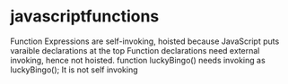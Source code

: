 # javascriptfunctions
Function Expressions are self-invoking, hoisted because JavaScript puts varaible declarations at the top
Function declarations need external invoking, hence not hoisted. function luckyBingo() needs invoking as luckyBingo(); It is not self invoking
